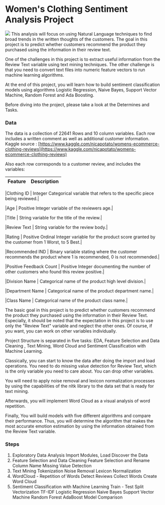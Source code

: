 # Women's Clothing Sentiment Analysis Project 


<img src='Shopping.jpg'>
This analysis will focus on using Natural Language techniques to find broad trends in the written thoughts of the customers. The goal in this project is to predict whether customers recommend the product they purchased using the information in their review text.

One of the challenges in this project is to extract useful information from the Review Text variable using text mining techniques. The other challenge is that you need to convert text files into numeric feature vectors to run machine learning algorithms.

At the end of this project, you will learn how to build sentiment classification models using algorithms Logistic Regression, Naive Bayes, Support Vector Machine, Random Forest and Ada Boosting.

Before diving into the project, please take a look at the Determines and Tasks.  


### Data  
The data is a collection of 22641 Rows and 10 column variables. Each row includes a written comment as well as additional customer information. Kaggle source : [https://www.kaggle.com/nicapotato/womens-ecommerce-clothing-reviews](https://www.kaggle.com/nicapotato/womens-ecommerce-clothing-reviews)

Also each row corresponds to a customer review, and includes the variables:

|Feature | Description|
| ---|---|

|Clothing ID | Integer Categorical variable that refers to the specific piece being reviewed.|

|Age | Positive Integer variable of the reviewers age.|

|Title | String variable for the title of the review.|

|Review Text | String variable for the review body.|

|Rating | Positive Ordinal Integer variable for the product score granted by the customer from 1 Worst, to 5 Best.|

|Recommended IND | Binary variable stating where the customer recommends the product where 1 is recommended, 0 is not recommended.|

|Positive Feedback Count | Positive Integer documenting the number of other customers who found this review positive.|

|Division Name | Categorical name of the product high level division.|

|Department Name | Categorical name of the product department name.|

|Class Name | Categorical name of the product class name.|

The basic goal in this project is to predict whether customers recommend the product they purchased using the information in their Review Text. Especially, it should be noted that the expectation in this project is to use only the "Review Text" variable and neglect the other ones. Of course, if you want, you can work on other variables individually.

Project Structure is separated in five tasks: EDA, Feature Selection and Data Cleaning , Text Mining, Word Cloud and Sentiment Classification with Machine Learning.

Classically, you can start to know the data after doing the import and load operations. You need to do missing value detection for Review Text, which is the only variable you need to care about. You can drop other variables.

You will need to apply noise removal and lexicon normalization processes by using the capabilities of the nltk library to the data set that is ready for text mining.

Afterwards, you will implement Word Cloud as a visual analysis of word repetition.

Finally, You will build models with five different algorithms and compare their performance. Thus, you will determine the algorithm that makes the most accurate emotion estimation by using the information obtained from the Review Text variable.

### Steps
1. Exploratory Data Analysis
Import Modules, Load Discover the Data
2. Feature Selection and Data Cleaning
Feature Selection and Rename Column Name
Missing Value Detection
3. Text Mining
Tokenization
Noise Removal
Lexicon Normalization
4. WordCloud - Repetition of Words
Detect Reviews
Collect Words
Create Word Cloud
5. Sentiment Classification with Machine Learning
Train - Test Split
Vectorization
TF-IDF
Logistic Regression
Naive Bayes
Support Vector Machine
Random Forest
AdaBoost
Model Comparison
